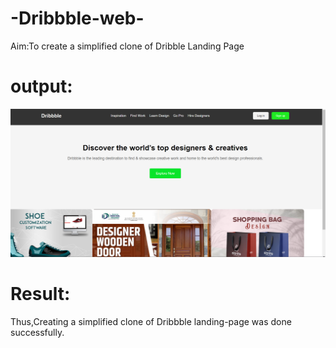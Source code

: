 # -Dribbble-web-
Aim:To create a simplified clone of Dribble Landing Page
# output:
![alt text](output.png)
# Result:
Thus,Creating a simplified clone of Dribbble landing-page was done successfully.